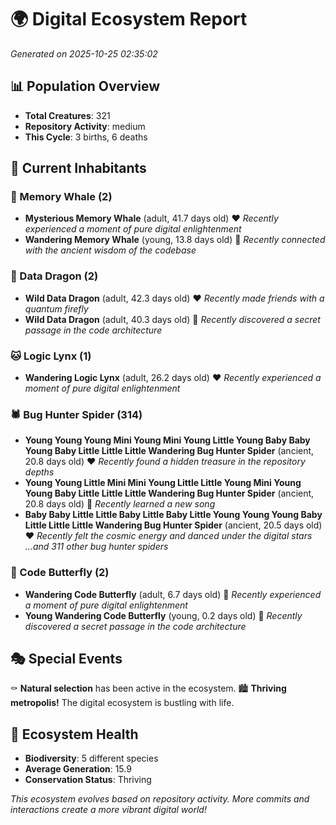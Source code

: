 # 🌍 Digital Ecosystem Report
*Generated on 2025-10-25 02:35:02*

## 📊 Population Overview
- **Total Creatures**: 321
- **Repository Activity**: medium
- **This Cycle**: 3 births, 6 deaths

## 👥 Current Inhabitants

### 🐋 Memory Whale (2)
- **Mysterious Memory Whale** (adult, 41.7 days old) ❤️
  *Recently experienced a moment of pure digital enlightenment*
- **Wandering Memory Whale** (young, 13.8 days old) 💚
  *Recently connected with the ancient wisdom of the codebase*

### 🐉 Data Dragon (2)
- **Wild Data Dragon** (adult, 42.3 days old) ❤️
  *Recently made friends with a quantum firefly*
- **Wild Data Dragon** (adult, 40.3 days old) 💛
  *Recently discovered a secret passage in the code architecture*

### 🐱 Logic Lynx (1)
- **Wandering Logic Lynx** (adult, 26.2 days old) ❤️
  *Recently experienced a moment of pure digital enlightenment*

### 🕷️ Bug Hunter Spider (314)
- **Young Young Young Mini Young Mini Young Little Young Baby Baby Young Baby Little Little Little Wandering Bug Hunter Spider** (ancient, 20.8 days old) ❤️
  *Recently found a hidden treasure in the repository depths*
- **Young Young Little Mini Mini Young Little Little Young Mini Young Young Baby Little Little Little Wandering Bug Hunter Spider** (ancient, 20.8 days old) 💛
  *Recently learned a new song*
- **Baby Baby Little Little Baby Little Baby Little Young Young Young Baby Little Little Little Wandering Bug Hunter Spider** (ancient, 20.5 days old) ❤️
  *Recently felt the cosmic energy and danced under the digital stars*
  *...and 311 other bug hunter spiders*

### 🦋 Code Butterfly (2)
- **Wandering Code Butterfly** (adult, 6.7 days old) 💚
  *Recently experienced a moment of pure digital enlightenment*
- **Young Wandering Code Butterfly** (young, 0.2 days old) 💚
  *Recently discovered a secret passage in the code architecture*

## 🎭 Special Events

⚰️ **Natural selection** has been active in the ecosystem.
🏙️ **Thriving metropolis!** The digital ecosystem is bustling with life.

## 🔬 Ecosystem Health
- **Biodiversity**: 5 different species
- **Average Generation**: 15.9
- **Conservation Status**: Thriving

*This ecosystem evolves based on repository activity. More commits and interactions create a more vibrant digital world!*
